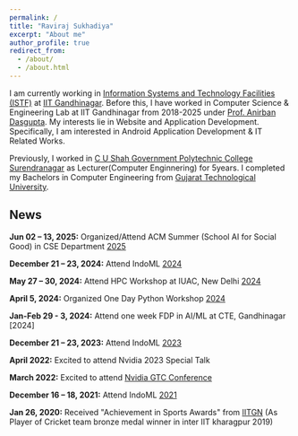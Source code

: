 ```yaml
---
permalink: /
title: "Raviraj Sukhadiya"
excerpt: "About me"
author_profile: true
redirect_from: 
  - /about/
  - /about.html
---
```

I am currently working in [Information Systems and Technology Facilities (ISTF)](https://istf.iitgn.ac.in/) at [IIT Gandhinagar](https://www.iitgn.ac.in/). Before this, I have worked in Computer Science & Engineering Lab at IIT Gandhinagar from 2018-2025 under [Prof. Anirban Dasgupta](https://sites.google.com/site/anirbandasgupta). My  interests lie in Website and Application Development. Specifically, I am interested in Android Application Development & IT Related Works.  

Previously, I worked in [C U Shah Government Polytechnic College Surendranagar](http://www.cusp.cteguj.in/) as Lecturer(Computer Enginnering) for 5years. I completed my Bachelors in Computer Engineering from  [Gujarat Technological University](https://www.gtu.ac.in/).


## News

**Jun 02 – 13, 2025:** Organized/Attend ACM Summer (School AI for Social Good) in CSE Department [2025](https://sustainability-lab.github.io/acm-summer-2025/)

**December 21 – 23, 2024:** Attend IndoML [2024](https://indoml.in/2024/)

**May 27 – 30, 2024:** Attend HPC Workshop at IUAC, New Delhi [2024](https://hpcschool.iuacevents.in/)

**April 5, 2024:** Organized One Day Python Workshop [2024](https://cs.iitgn.ac.in/pythonworkshop.html)

**Jan-Feb 29 - 3, 2024:** Attend one week FDP in AI/ML at CTE, Gandhinagar [2024] 

**December 21 – 23, 2023:** Attend IndoML [2023](https://indoml.in/2023/)

**April 2022:** Excited to attend Nvidia 2023 Special Talk 

**March 2022:** Excited to attend [Nvidia GTC Conference](https://www.nvidia.com/gtc/)  

**December 16 – 18, 2021:** Attend IndoML [2021](https://indoml.in/)

**Jan 26, 2020:** Received "Achievement in Sports Awards" from [IITGN](https://iitgn.ac.in/) (As Player of Cricket team bronze medal winner in inter IIT kharagpur 2019)

  


